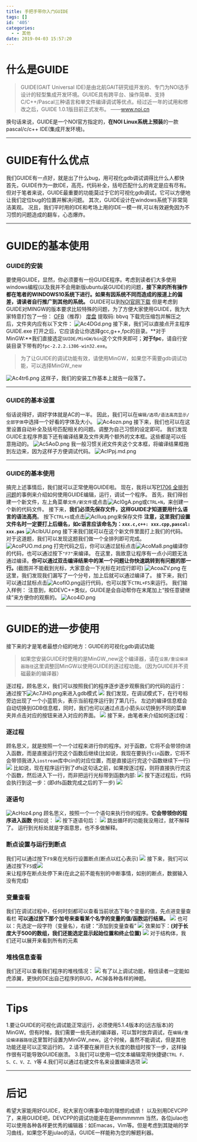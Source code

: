 ```yaml
---
title: 手把手带你入门GUIDE
tags: []
id: '405'
categories:
  - - 其他
date: 2019-04-03 15:57:20
---
```


# 什么是GUIDE

> GUIDE(GAIT Universal IDE)是由北航GAIT研究组开发的、专门为NOI选手设计的轻型集成开发环境。GUIDE具有跨平台、操作简单、支持C/C++/Pascal三种语言和单文件编译调试等优点。经过近一年的试用和修改之后，GUIDE 1.0.1版目前正式发布。 ——www.noi.cn

换句话来说，GUIDE是一个NOI官方指定的，**在NOI Linux系统上预装**的一款pascal/c/c++ IDE(集成开发环境)。

* * *

# GUIDE有什么优点

我们GUIDE有一点好，就是出了什么bug，用可视化gdb调试调得比什么人都快 首先，GUIDE作为一款IDE，高亮，代码补全，括号匹配什么的肯定是应有尽有。 但对于笔者来说，GUIDE最重要的功能莫过于它的可视化gdb调试，它可以方便地让我们定位bug的位置并解决问题。 其次，GUIDE设计在windows系统下非常简洁美观。 况且，我们平时用的IDE和考场上用的IDE一模一样,可以有效避免因为不习惯的问题造成的翻车，心态爆炸。

* * *

# GUIDE的基本使用

### GUIDE的安装

要使用GUIDE，显然，你必须要有一份GUIDE程序。考虑到读者们大多使用windows编程(以及我并不会用新版ubuntu装GUIDE)的问题，**接下来的所有操作都在笔者的WINDOWS10系统下进行。如果有因系统不同而造成的报道上的偏差，请读者自行推广到其他的系统。** GUIDE可以到[NOI官网下载](http://www.noi.cn/newsview.html?id=27&hash=B7759F&type=1) 但是考虑到GUIDE对MINGW的版本要求比较特殊的问题，为了方便大家使用GUIDE，我为大家特意打包了一份： [OFB](https://nbcc3-my.sharepoint.com/:u:/g/personal/goldenpotato_cctv_admin_edu_pl/EQuLXvqje6tOhRjjS8NyG40BU8Is1B7TAGZrQVa0W7bEcQ?e=72TSog)（推荐） [度盘](https://pan.baidu.com/s/1qo_9iN6u_Rk8zqEVaHNGuQ) 提取码: bbvq 下载完压缩包并解压之后，文件夹内应有以下文件： ![Ac4DGd.png](https://s2.ax1x.com/2019/04/03/Ac4DGd.png) 接下来，我们可以直接点开主程序GUIDE.exe 打开之后，它应该会让你选择gcc,g++,fpc的目录。**对于MinGW:**我们直接选定`GUIDE/MinGW/bin`这个文件夹即可；**对于fpc**，请自行安装目录下带有的`fpc-2.2.2.i386-win32.exe`。

> 为了让GUIDE的调试功能有效，请使用MinGW，如果您不需要gdb调试功能，可以选择MinGW\_new

![Ac4tr6.png](https://s2.ax1x.com/2019/04/03/Ac4tr6.png) 这样子，我们的安装工作基本上就告一段落了。

* * *

### GUIDE的基本设置

俗话说得好，调好字体就是AC的一半。 因此，我们可以在`编辑/选项/语法高亮显示/全部字体`中选择一个好看的字体及大小。 ![Ac4ozn.png](https://s2.ax1x.com/2019/04/03/Ac4ozn.png) 接下来，我们也可以在这里设置自动补全及括号匹配相关的问题。调整为自己习惯的设定即可。 我们发现GUIDE主程序界面下还有编译结果及文件夹两个额外的文本框。这些都是可以任意拖动的。 ![Ac5AoD.png](https://s2.ax1x.com/2019/04/03/Ac5AoD.png) 我一般习惯关闭文件夹这个文本框，将编译结果框拖到左边来，因为这样子方便调试代码。 ![AcIPpj.md.png](https://s2.ax1x.com/2019/04/03/AcIPpj.md.png)

* * *

### GUIDE的基本使用

搞完上述事情后，我们就可以正常使用GUIDE啦。 现在，我将以写[P1706 全排列问题](https://www.luogu.org/problemnew/show/P1706)的事例来介绍如何使用GUIDE编辑，运行，调试一个程序。 首先，我们得创建一个新文件，左上角菜单`文件/新文件`或点击![AcI0gA.png](https://s2.ax1x.com/2019/04/03/AcI0gA.png)或`CTRL+N`，来创建一个新的代码文件。 接下来，**我们必须先保存文件，这样GUIDE才知道要用什么语言的语法高亮**。 按下`CTRL+s`或点击![AcIIuq.png](https://s2.ax1x.com/2019/04/03/AcIIuq.png)来保存文件 **注意，这里我们设置文件名时一定要打上后缀名，如c语言应该命名为：`xxx.c,c++: xxx.cpp,pascal: xxx.pas`** ![AcIbUU.png](https://s2.ax1x.com/2019/04/03/AcIbUU.png) 接下来我们就可以在这个新文件里面打上我们的代码。 对于这道题，我们可以发现这题我们做一个全排列即可完成。 ![AcoPUO.md.png](https://s2.ax1x.com/2019/04/03/AcoPUO.md.png) 打完代码之后，你可以通过鼠标点击![AcoMa8.png](https://s2.ax1x.com/2019/04/03/AcoMa8.png)编译你的代码，也可以通过按下`"F7"`来编译。 在这里，我故意让程序有一点小问题无法通过编译。**你可以通过双击编译结果中的某一个问题让你快速跳转到有问题的那一行。**(截图并不能截到光标，大家意会一下光标在对应行即可) ![AcoaZV.png](https://s2.ax1x.com/2019/04/03/AcoaZV.png) 在这里，我们发现我们漏写了一个分号，加上后就可以通过编译了。 接下来，我们可以通过鼠标点击![AcofIO.png](https://s2.ax1x.com/2019/04/03/AcofIO.png)运行代码，也可以按下`CTRL+F5`来运行。 我们输入样例： 注意到，和DEVC++类似，GUIDE是会自动帮你在末尾加上“按任意键继续”来方便你的观察的。 ![Aco4iD.png](https://s2.ax1x.com/2019/04/03/Aco4iD.png)

* * *

# GUIDE的进一步使用

接下来的才是笔者最想介绍的地方：GUIDE的可视化gdb调试功能

> 如果您安装GUIDE时使用的是MinGW\_new这个编译器，请在`设置/重设编译器路径`这里调整回MinGW以使用GUIDE的逐过程功能。（因为GUIDE并不资磁最新的编译器）

逐过程，顾名思义，我们可以按照我们的程序逐步逐步观察我们的代码的运行： 通过按下![Ac7JH0.png](https://s2.ax1x.com/2019/04/03/Ac7JH0.png)来进入gdb模式 ![](http://ww1.sinaimg.cn/large/0061bb0Wly1g1pguyyg5sj31hc0sy0wo.jpg) 我们发现，在调试模式下，在行号标旁边出现了一个小蓝箭头，表示当前程序运行到了第几行。 左边的编译信息框会自动切换到GDB信息框，同时，我们也可以通过点击小箭头以切换到不同的菜单夹并点击对应的按钮来进入对应的界面。 ![](http://ww1.sinaimg.cn/large/0061bb0Wly1g1pgxb7vx2j307g05ddfo.jpg) 接下来，由笔者来介绍如何逐过程：

### 逐过程

顾名思义，就是按照一个一个过程来进行你的程序。对于函数，它将不会带领你进入函数，而是直接运行完这个函数后继续(比如说，我现在要执行`cin`函数，它将不会带领我进入`iostream`库中cin的对应位置，而是直接运行完这个函数继续下一行) ![](http://ww1.sinaimg.cn/large/0061bb0Wly1g1pgyrpvhgj306i021web.jpg) 比如说，现在程序运行到了dfs这句话之前，如果按逐过程，则将直接执行完这个函数，然后进入下一行，而非把运行光标带到函数内部: ![](http://ww1.sinaimg.cn/large/0061bb0Wly1g1ph2eze4aj306601uq2r.jpg) 按下逐过程后，代码会执行到这一步：(即dfs函数完成之后的下一步) ![](http://ww1.sinaimg.cn/large/0061bb0Wly1g1ph3trl4dj31hc0ssjux.jpg)

### 逐语句

![AcHoz4.png](https://s2.ax1x.com/2019/04/03/AcHoz4.png) 顾名思义，按照一个一个语句来执行你的程序。**它会带领你的程序进入函数** 例如说： ![](http://ww1.sinaimg.cn/large/0061bb0Wly1g1ph2eze4aj306601uq2r.jpg) 按下逐语句后： ![](http://ww1.sinaimg.cn/large/0061bb0Wly1g1ph6ahrvdj30ap0dbdgj.jpg) 跳出循环的功能我没用过，就不解释了。 运行到光标处就是字面意思，也不多做解释。

### 断点设置与运行到断点

我们可以通过按下`F9`来在光标行设置断点(断点以红心表示) ![](http://ww1.sinaimg.cn/large/0061bb0Wly1g1phibvhqaj30cc06ojrm.jpg) 接下来，我们可以通过按下`F5`或![](http://ww1.sinaimg.cn/large/0061bb0Wly1g1phj97bq8j307t01ia9v.jpg)  
来让程序在断点处停下来(在此之前不能有别的中断事情，如别的断点，数据输入没有完成)

### 变量查看

我们在调试过程中，任何时刻都可以查看当前状态下每个变量的值，先点进变量查看栏 **可以通过按下那个加号来查看某个名字的变量的值/函数运行结果。** ![](http://ww1.sinaimg.cn/large/0061bb0Wly1g1phc0i3zwj309k0qcq32.jpg) 也可以：先选定一段字符（变量名），右键：“添加到变量查看” ![](http://ww1.sinaimg.cn/large/0061bb0Wly1g1phdvx909j30bi05saa5.jpg) 效果如下：**(对于长度大于500的数组，我们还能选定显示起始位置和终止位置)** ![](http://ww1.sinaimg.cn/large/0061bb0Wly1g1phfsqqefj30890amgll.jpg) 对于结构体，我们还可以展开来看到所有的元素

### 堆栈信息查看

我们还可以查看我们程序的堆栈情况： ![](http://ww1.sinaimg.cn/large/0061bb0Wly1g1phh50fdxj30et038dfs.jpg) 有了以上调试功能，相信读者一定能如虎添翼，更快的DE出自己程序的BUG，AC掉各种各样的神题。

* * *

# Tips

1.要让GUIDE的可视化调试能正常运行，必须使用5.1.4版本的(远古版本)的MinGW。但有时候，我们需要一些先进的编译器，可以暂时放弃调试，在`编辑/重设编译器路径`这里暂时设置为MinGW\_new。这个时候，虽然不能调试，但是其他功能还是可以正常运行的。 2.请不要在展开巨大长度的数组时按下一步，这样操作很有可能导致GUIDE崩溃。 3.我们可以使用一切文本编辑常用快捷键`CTRL F、S、C、V、Z、Y`等 4.我们可以通过右键文件名来设置编译选项 ![](http://ww1.sinaimg.cn/large/0061bb0Wly1g1phqe10sgj306h04adft.jpg)

* * *

# 后记

希望大家能用好GUIDE，祝大家在OI赛事中取的理想的成绩！ 以及别用DEVCPP了，来用GUIDE吧，DEVCPP的调试功能是在是emmmmmm 当然，各位julao也可以使用各种各样更优秀的编辑器：如Emacas，Vim等。但是考虑到其陡峭的学习曲线，如果您不是julao的话，GUIDE一样能称为您的解题利器。